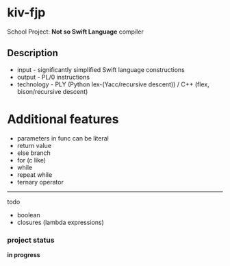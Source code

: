 # kiv-fjp

School Project: **Not so Swift Language** compiler

## Description
- input - significantly simplified Swift language constructions
- output - PL/0 instructions
- technology - PLY (Python lex-(Yacc/recursive descent)) / C++ (flex, bison/recursive descent)

# Additional features
- parameters in func can be literal
- return value
- else branch
- for (c like)
- while
- repeat while
- ternary operator
-------
todo

[comment]: <> (- for defined in https://docs.swift.org/swift-book/LanguageGuide/ControlFlow.html)


[comment]: <> (    for index in 1...5 { some code })

- boolean
- closures (lambda expressions)



### project status
**in progress**